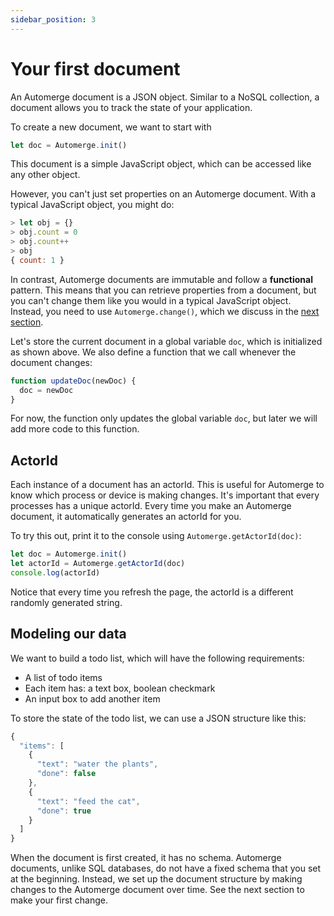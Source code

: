 ```yaml
---
sidebar_position: 3
---
```

# Your first document

An Automerge document is a JSON object. Similar to a NoSQL collection, a document allows you to track the state of your application.  

To create a new document, we want to start with 

```js
let doc = Automerge.init()
```

This document is a simple JavaScript object, which can be accessed like any other object. 

However, you can't just set properties on an Automerge document. With a typical JavaScript object, you might do:

```js
> let obj = {}
> obj.count = 0
> obj.count++
> obj
{ count: 1 }
```

In contrast, Automerge documents are immutable and follow a **functional** pattern. This means that you can retrieve properties from a document, but you can't change them like you would in a typical JavaScript object. Instead, you need to use `Automerge.change()`, which we discuss in the [next section](/docs/tutorial/make-a-change/).

Let's store the current document in a global variable `doc`, which is initialized as shown above. We also define a function that we call whenever the document changes:

```js
function updateDoc(newDoc) {
  doc = newDoc
}
```

For now, the function only updates the global variable `doc`, but later we will add more code to this function.

## ActorId

Each instance of a document has an actorId. This is useful for Automerge to know which process or device is making changes. It's important that every processes has a unique actorId. Every time you make an Automerge document, it automatically generates an actorId for you.

To try this out, print it to the console using `Automerge.getActorId(doc)`:

```js
let doc = Automerge.init()
let actorId = Automerge.getActorId(doc)
console.log(actorId)
```

Notice that every time you refresh the page, the actorId is a different randomly generated string. 

## Modeling our data

We want to build a todo list, which will have the following requirements:

* A list of todo items 
* Each item has: a text box, boolean checkmark
* An input box to add another item 

To store the state of the todo list, we can use a JSON structure like this:

```js
{
  "items": [
    {
      "text": "water the plants",
      "done": false
    },
    {
      "text": "feed the cat",
      "done": true
    }
  ]
}
```

When the document is first created, it has no schema. Automerge documents, unlike SQL databases, do not have a fixed schema that you set at the beginning. Instead, we set up the document structure by making changes to the Automerge document over time. See the next section to make your first change.
